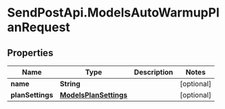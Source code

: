 # SendPostApi.ModelsAutoWarmupPlanRequest

## Properties
Name | Type | Description | Notes
------------ | ------------- | ------------- | -------------
**name** | **String** |  | [optional] 
**planSettings** | [**ModelsPlanSettings**](ModelsPlanSettings.md) |  | [optional] 


